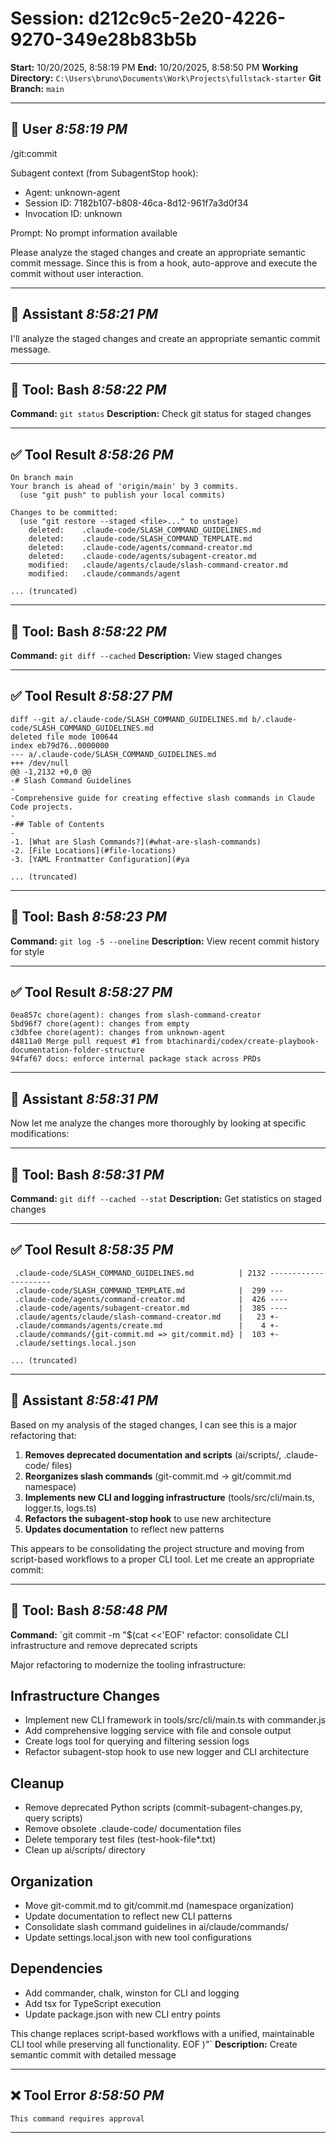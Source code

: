 # Session: d212c9c5-2e20-4226-9270-349e28b83b5b

**Start:** 10/20/2025, 8:58:19 PM
**End:** 10/20/2025, 8:58:50 PM
**Working Directory:** `C:\Users\bruno\Documents\Work\Projects\fullstack-starter`
**Git Branch:** `main`

---

## 👤 User _8:58:19 PM_

/git:commit

Subagent context (from SubagentStop hook):
- Agent: unknown-agent
- Session ID: 7182b107-b808-46ca-8d12-961f7a3d0f34
- Invocation ID: unknown

Prompt:
No prompt information available

Please analyze the staged changes and create an appropriate semantic commit message.
Since this is from a hook, auto-approve and execute the commit without user interaction.

---

## 🤖 Assistant _8:58:21 PM_

I'll analyze the staged changes and create an appropriate semantic commit message.

---

## 🔧 Tool: Bash _8:58:22 PM_

**Command:** `git status`
**Description:** Check git status for staged changes

---

## ✅ Tool Result _8:58:26 PM_

```
On branch main
Your branch is ahead of 'origin/main' by 3 commits.
  (use "git push" to publish your local commits)

Changes to be committed:
  (use "git restore --staged <file>..." to unstage)
	deleted:    .claude-code/SLASH_COMMAND_GUIDELINES.md
	deleted:    .claude-code/SLASH_COMMAND_TEMPLATE.md
	deleted:    .claude-code/agents/command-creator.md
	deleted:    .claude-code/agents/subagent-creator.md
	modified:   .claude/agents/claude/slash-command-creator.md
	modified:   .claude/commands/agent

... (truncated)
```

---

## 🔧 Tool: Bash _8:58:22 PM_

**Command:** `git diff --cached`
**Description:** View staged changes

---

## ✅ Tool Result _8:58:27 PM_

```
diff --git a/.claude-code/SLASH_COMMAND_GUIDELINES.md b/.claude-code/SLASH_COMMAND_GUIDELINES.md
deleted file mode 100644
index eb79d76..0000000
--- a/.claude-code/SLASH_COMMAND_GUIDELINES.md
+++ /dev/null
@@ -1,2132 +0,0 @@
-# Slash Command Guidelines
-
-Comprehensive guide for creating effective slash commands in Claude Code projects.
-
-## Table of Contents
-
-1. [What are Slash Commands?](#what-are-slash-commands)
-2. [File Locations](#file-locations)
-3. [YAML Frontmatter Configuration](#ya

... (truncated)
```

---

## 🔧 Tool: Bash _8:58:23 PM_

**Command:** `git log -5 --oneline`
**Description:** View recent commit history for style

---

## ✅ Tool Result _8:58:27 PM_

```
0ea857c chore(agent): changes from slash-command-creator
5bd96f7 chore(agent): changes from empty
c3dbfee chore(agent): changes from unknown-agent
d4811a0 Merge pull request #1 from btachinardi/codex/create-playbook-documentation-folder-structure
94faf67 docs: enforce internal package stack across PRDs
```

---

## 🤖 Assistant _8:58:31 PM_

Now let me analyze the changes more thoroughly by looking at specific modifications:

---

## 🔧 Tool: Bash _8:58:31 PM_

**Command:** `git diff --cached --stat`
**Description:** Get statistics on staged changes

---

## ✅ Tool Result _8:58:35 PM_

```
 .claude-code/SLASH_COMMAND_GUIDELINES.md          | 2132 ---------------------
 .claude-code/SLASH_COMMAND_TEMPLATE.md            |  299 ---
 .claude-code/agents/command-creator.md            |  426 ----
 .claude-code/agents/subagent-creator.md           |  385 ----
 .claude/agents/claude/slash-command-creator.md    |   23 +-
 .claude/commands/agents/create.md                 |    4 +-
 .claude/commands/{git-commit.md => git/commit.md} |  103 +-
 .claude/settings.local.json                     

... (truncated)
```

---

## 🤖 Assistant _8:58:41 PM_

Based on my analysis of the staged changes, I can see this is a major refactoring that:

1. **Removes deprecated documentation and scripts** (ai/scripts/, .claude-code/ files)
2. **Reorganizes slash commands** (git-commit.md → git/commit.md namespace)
3. **Implements new CLI and logging infrastructure** (tools/src/cli/main.ts, logger.ts, logs.ts)
4. **Refactors the subagent-stop hook** to use new architecture
5. **Updates documentation** to reflect new patterns

This appears to be consolidating the project structure and moving from script-based workflows to a proper CLI tool. Let me create an appropriate commit:

---

## 🔧 Tool: Bash _8:58:48 PM_

**Command:** `git commit -m "$(cat <<'EOF'
refactor: consolidate CLI infrastructure and remove deprecated scripts

Major refactoring to modernize the tooling infrastructure:

## Infrastructure Changes
- Implement new CLI framework in tools/src/cli/main.ts with commander.js
- Add comprehensive logging service with file and console output
- Create logs tool for querying and filtering session logs
- Refactor subagent-stop hook to use new logger and CLI architecture

## Cleanup
- Remove deprecated Python scripts (commit-subagent-changes.py, query scripts)
- Remove obsolete .claude-code/ documentation files
- Delete temporary test files (test-hook-file*.txt)
- Clean up ai/scripts/ directory

## Organization
- Move git-commit.md to git/commit.md (namespace organization)
- Update documentation to reflect new CLI patterns
- Consolidate slash command guidelines in ai/claude/commands/
- Update settings.local.json with new tool configurations

## Dependencies
- Add commander, chalk, winston for CLI and logging
- Add tsx for TypeScript execution
- Update package.json with new CLI entry points

This change replaces script-based workflows with a unified, maintainable
CLI tool while preserving all functionality.
EOF
)"`
**Description:** Create semantic commit with detailed message

---

## ❌ Tool Error _8:58:50 PM_

```
This command requires approval
```

---

